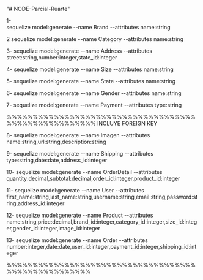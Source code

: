 "# NODE-Parcial-Ruarte" 

1-  
sequelize model:generate --name Brand --attributes name:string 

2
sequelize model:generate --name Category --attributes name:string

3-
sequelize model:generate --name Address --attributes street:string,number:integer,state_id:integer

4-
sequelize model:generate --name Size --attributes name:string

5-
sequelize model:generate --name State --attributes name:string

6-
sequelize model:generate --name Gender --attributes name:string

7-
sequelize model:generate --name Payment --attributes type:string


%%%%%%%%%%%%%%%%%%%%%%%%%%%%%%%%%%%%%%%%%%%%%%%%%%%%%
INCLUYE FOREIGN KEY



8-
sequelize model:generate --name Imagen --attributes name:string,url:string,description:string

9-
sequelize model:generate --name Shipping --attributes type:string,date:date,address_id:integer

10-
sequelize model:generate --name OrderDetail --attributes quantity:decimal,subtotal:decimal,order_id:integer,product_id:integer

11-
sequelize model:generate --name User --attributes first_name:string,last_name:string,username:string,email:string,password:string,address_id:integer

12-
sequelize model:generate --name Product --attributes name:string,price:decimal,brand_id:integer,category_id:integer,size_id:integer,gender_id:integer,image_id:integer

13-
sequelize model:generate --name Order --attributes number:integer,date:date,user_id:integer,payment_id:integer,shipping_id:integer



%%%%%%%%%%%%%%%%%%%%%%%%%%%%%%%%%%%%%%%%%%%%%%%%%%%%
